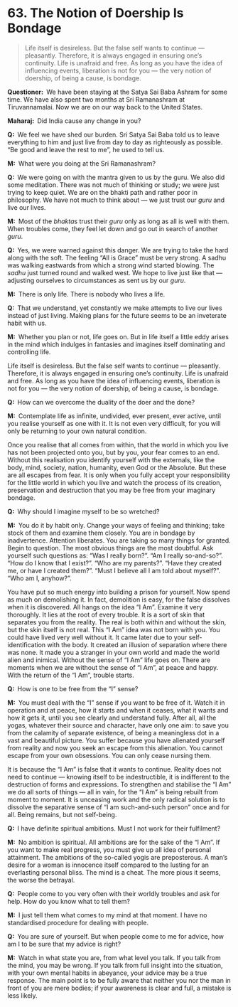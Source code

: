 # 63. The Notion of Doership Is Bondage

>Life itself is desireless. But the false self wants to continue — pleasantly. Therefore, it is always engaged in ensuring one’s continuity. Life is unafraid and free. As long as you have the idea of influencing events, liberation is not for you — the very notion of doership, of being a cause, is bondage.

**Questioner:**&ensp;We have been staying at the Satya Sai Baba Ashram for some time. We have also spent two months at Sri Ramanashram at Tiruvannamalai. Now we are on our way back to the United States.

**Maharaj:**&ensp;Did India cause any change in you?

**Q:**&ensp;We feel we have shed our burden. Sri Satya Sai Baba told us to leave everything to him and just live from day to day as righteously as possible. “Be good and leave the rest to me”, he used to tell us.

**M:**&ensp;What were you doing at the Sri Ramanashram?

**Q:**&ensp;We were going on with the <span data-tippy-content="Incantation, hymn, an instrument of thought, ideal sounds visualised as letters and vocalised as syllables. A <em>mantra</em> is a group of words whose constant repetition produces specific results.">mantra</span> given to us by the <span data-tippy-content="Spiritual teacher, preceptor.">guru</span>. We also did some meditation. There was not much of thinking or study; we were just trying to keep quiet. We are on the <span data-tippy-content="Devotion, adoration. Hence <em>bhakta</em>, a devotee.">bhakti</span> path and rather poor in philosophy. We have not much to think about — we just trust our *guru* and live our lives.

**M:**&ensp;Most of the *bhakta*s trust their *guru* only as long as all is well with them. When troubles come, they feel let down and go out in search of another *guru*.

**Q:**&ensp;Yes, we were warned against this danger. We are trying to take the hard along with the soft. The feeling “All is Grace” must be very strong. A <span data-tippy-content="An ascetic.">sadhu</span> was walking eastwards from which a strong wind started blowing. The *sadhu* just turned round and walked west. We hope to live just like that — adjusting ourselves to circumstances as sent us by our *guru*.

**M:**&ensp;There is only life. There is nobody who lives a life.

**Q:**&ensp;That we understand, yet constantly we make attempts to live our lives instead of just living. Making plans for the future seems to be an inveterate habit with us.

**M:**&ensp;Whether you plan or not, life goes on. But in life itself a little eddy arises in the mind which indulges in fantasies and imagines itself dominating and controlling life. 

Life itself is desireless. But the false self wants to continue — pleasantly. Therefore, it is always engaged in ensuring one’s continuity. Life is unafraid and free. As long as you have the idea of influencing events, liberation is not for you — the very notion of doership, of being a cause, is bondage.

**Q:**&ensp;How can we overcome the duality of the doer and the done?

**M:**&ensp;Contemplate life as infinite, undivided, ever present, ever active, until you realise yourself as one with it. It is not even very difficult, for you will only be returning to your own natural condition.

Once you realise that all comes from within, that the world in which you live has not been projected onto you, but by you, your fear comes to an end. Without this realisation you identify yourself with the externals, like the body, mind, society, nation, humanity, even God or the Absolute. But these are all escapes from fear. It is only when you fully accept your responsibility for the little world in which you live and watch the process of its creation, preservation and destruction that you may be free from your imaginary bondage.

**Q:**&ensp;Why should I imagine myself to be so wretched?

**M:**&ensp;You do it by habit only. Change your ways of feeling and thinking; take stock of them and examine them closely. You are in bondage by inadvertence. Attention liberates. You are taking so many things for granted. Begin to question. The most obvious things are the most doubtful. Ask yourself such questions as: “Was I really born?”. “Am I really so-and-so?”. “How do I know that I exist?”. “Who are my parents?”. “Have they created me, or have I created them?”. “Must I believe all I am told
about myself?”. “Who am I, anyhow?”. 

You have put so much energy into building a prison for yourself. Now spend as much on demolishing it. In fact, demolition is easy, for the false dissolves when it is discovered. All hangs on the idea “I Am”. Examine it very thoroughly. It lies at the root of every trouble. It is a sort of skin that separates you from the reality. The real is both within and without the skin, but the skin itself is not real. This “I Am” idea was not born with you. You could have lived very well without it. It came later due to your self-identification with the body. It created an illusion of separation where there was none. It made you a stranger in your own world and made the world alien and inimical. Without the sense of “I Am” life goes on. There are moments when we are without the sense of “I Am”, at peace and happy. With the return of the “I Am”, trouble starts.

**Q:**&ensp;How is one to be free from the “I” sense?

**M:**&ensp;You must deal with the “I” sense if you want to be free of it. Watch it in operation and at peace, how it starts and when it ceases, what it wants and how it gets it, until you see clearly and understand fully. After all, all the <span data-tippy-content="One of the six systems of the Hindu philosophy (from <em>yoj</em>, to yoke or join). <em>Yoga</em> teaches the means by which the individual spirit (<em>jivatma</em>) can be joined or united with the universal spirit (<em>Paramatma</em>).">yoga</span>s, whatever their source and character, have only one aim: to save you from the calamity of separate existence, of being a meaningless dot in a vast and beautiful picture. You suffer because you have alienated yourself from reality and now you seek an escape from this alienation. You cannot escape from your own obsessions. You can only cease nursing them. 

It is because the “I Am” is false that it wants to continue. Reality does not need to continue — knowing itself to be indestructible, it is indifferent to the destruction of forms and expressions. To strengthen and stabilise the “I Am” we do all sorts of things — all in vain, for the “I Am” is being rebuilt from moment to moment. It is unceasing work and the only radical solution is to dissolve the separative sense of “I am such-and-such person” once and for all. Being remains, but not self-being.

**Q:**&ensp;I have definite spiritual ambitions. Must I not work for their fulfilment?

**M:**&ensp;No ambition is spiritual. All ambitions are for the sake of the “I Am”. If you want to make real progress, you must give up all idea of personal attainment. The ambitions of the so-called <span data-tippy-content="One who practices <em>yoga</em>.">yogi</span>s are preposterous. A man’s desire for a woman is innocence itself compared to the lusting for an everlasting personal bliss. The mind is a cheat. The more pious it seems, the worse the betrayal.

**Q:**&ensp;People come to you very often with their worldly troubles and ask for help. How do you know what to tell them?

**M:**&ensp;I just tell them what comes to my mind at that moment. I have no standardised procedure for dealing with people.

**Q:**&ensp;You are sure of yourself. But when people come to me for advice, how am I to be sure that my advice is right?

**M:**&ensp;Watch in what state you are, from what level you talk. If you talk from the mind, you may be wrong. If you talk from full insight into the situation, with your own mental habits in abeyance, your advice may be a true response. The main point is to be fully aware that neither you nor the man in front of you are mere bodies; if your awareness is clear and full, a mistake is less likely.

<script>
export default {
  props: ["slot-key"],
  mounted () {
    tippy("[data-tippy-content]", {allowHTML: true});
  }
}
</script>